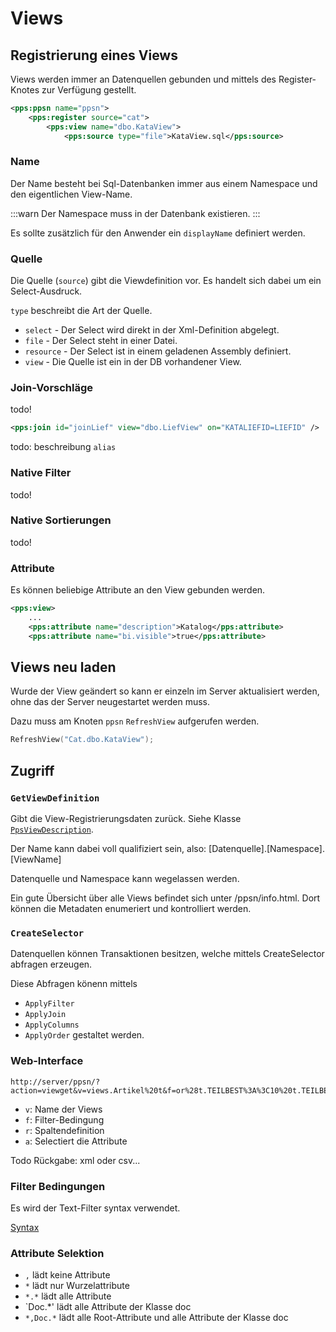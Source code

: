﻿# Views 

## Registrierung eines Views

Views werden immer an Datenquellen gebunden und mittels des Register-Knotes
zur Verfügung gestellt.

```Xml
<pps:ppsn name="ppsn">
	<pps:register source="cat">
		<pps:view name="dbo.KataView">
			<pps:source type="file">KataView.sql</pps:source>
```

### Name

Der Name besteht bei Sql-Datenbanken immer aus einem Namespace und den 
eigentlichen View-Name.

:::warn
Der Namespace muss in der Datenbank existieren.
:::

Es sollte zusätzlich für den Anwender ein `displayName` definiert werden.

### Quelle

Die Quelle (`source`) gibt die Viewdefinition vor. Es handelt sich dabei um ein
Select-Ausdruck.

`type` beschreibt die Art der Quelle.
- `select` - Der Select wird direkt in der Xml-Definition abgelegt.
- `file` - Der Select steht in einer Datei.
- `resource` - Der Select ist in einem geladenen Assembly definiert.
- `view` - Die Quelle ist ein in der DB vorhandener View.

### Join-Vorschläge

todo!

```Xml
<pps:join id="joinLief" view="dbo.LiefView" on="KATALIEFID=LIEFID" />
```

todo: beschreibung `alias`

### Native Filter

todo!

### Native Sortierungen

todo!

### Attribute

Es können beliebige Attribute an den View gebunden werden.

```Xml
<pps:view>
	...
	<pps:attribute name="description">Katalog</pps:attribute>
	<pps:attribute name="bi.visible">true</pps:attribute>
```

## Views neu laden

Wurde der View geändert so kann er einzeln im Server aktualisiert werden, ohne
das der Server neugestartet werden muss.

Dazu muss am Knoten `ppsn` `RefreshView` aufgerufen werden.

```Lua
RefreshView("Cat.dbo.KataView");
```

## Zugriff

### `GetViewDefinition`

Gibt die View-Registrierungsdaten zurück. Siehe Klasse [`PpsViewDescription`](@type:TecWare.PPSn.Server.PpsViewDescription).

Der Name kann dabei voll qualifiziert sein, also: [Datenquelle].[Namespace].[ViewName]

Datenquelle und Namespace kann wegelassen werden.

Ein gute Übersicht über alle Views befindet sich unter /ppsn/info.html. Dort können die Metadaten enumeriert und kontrolliert werden.

### `CreateSelector`

Datenquellen können Transaktionen besitzen, welche mittels CreateSelector abfragen erzeugen.

Diese Abfragen könenn mittels
- `ApplyFilter`
- `ApplyJoin`
- `ApplyColumns`
- `ApplyOrder`
gestaltet werden.

### Web-Interface

```
http://server/ppsn/?action=viewget&v=views.Artikel%20t&f=or%28t.TEILBEST%3A%3C10%20t.TEILBEST%3A%3E100%29&r=t.TEILTNR:Artikel_Nr,t.TEILNAME1:Artikelbezeichnung,t.TEILBEST:Bestand&o=%2Bt.TEILTNR
```

- `v`: Name der Views
- `f`: Filter-Bedingung
- `r`: Spaltendefinition
- `a`: Selectiert die Attribute

Todo Rückgabe: xml oder csv...

### Filter Bedingungen

Es wird der Text-Filter syntax verwendet.

[Syntax](View.Filter.de.md)

### Attribute Selektion

- `,` lädt keine Attribute
- `*` lädt nur Wurzelattribute
- `*.*` lädt alle Attribute
- `Doc.*' lädt alle Attribute der Klasse doc
- `*,Doc.*` lädt alle Root-Attribute und alle Attribute der Klasse doc